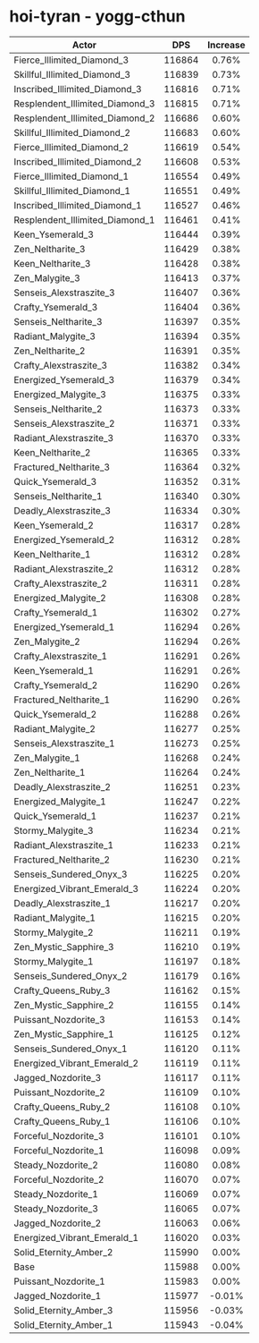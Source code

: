 # hoi-tyran - yogg-cthun
| Actor | DPS | Increase |
|---|:---:|:---:|
|Fierce_Illimited_Diamond_3|116864|0.76%|
|Skillful_Illimited_Diamond_3|116839|0.73%|
|Inscribed_Illimited_Diamond_3|116816|0.71%|
|Resplendent_Illimited_Diamond_3|116815|0.71%|
|Resplendent_Illimited_Diamond_2|116686|0.60%|
|Skillful_Illimited_Diamond_2|116683|0.60%|
|Fierce_Illimited_Diamond_2|116619|0.54%|
|Inscribed_Illimited_Diamond_2|116608|0.53%|
|Fierce_Illimited_Diamond_1|116554|0.49%|
|Skillful_Illimited_Diamond_1|116551|0.49%|
|Inscribed_Illimited_Diamond_1|116527|0.46%|
|Resplendent_Illimited_Diamond_1|116461|0.41%|
|Keen_Ysemerald_3|116444|0.39%|
|Zen_Neltharite_3|116429|0.38%|
|Keen_Neltharite_3|116428|0.38%|
|Zen_Malygite_3|116413|0.37%|
|Senseis_Alexstraszite_3|116407|0.36%|
|Crafty_Ysemerald_3|116404|0.36%|
|Senseis_Neltharite_3|116397|0.35%|
|Radiant_Malygite_3|116394|0.35%|
|Zen_Neltharite_2|116391|0.35%|
|Crafty_Alexstraszite_3|116382|0.34%|
|Energized_Ysemerald_3|116379|0.34%|
|Energized_Malygite_3|116375|0.33%|
|Senseis_Neltharite_2|116373|0.33%|
|Senseis_Alexstraszite_2|116371|0.33%|
|Radiant_Alexstraszite_3|116370|0.33%|
|Keen_Neltharite_2|116365|0.33%|
|Fractured_Neltharite_3|116364|0.32%|
|Quick_Ysemerald_3|116352|0.31%|
|Senseis_Neltharite_1|116340|0.30%|
|Deadly_Alexstraszite_3|116334|0.30%|
|Keen_Ysemerald_2|116317|0.28%|
|Energized_Ysemerald_2|116312|0.28%|
|Keen_Neltharite_1|116312|0.28%|
|Radiant_Alexstraszite_2|116312|0.28%|
|Crafty_Alexstraszite_2|116311|0.28%|
|Energized_Malygite_2|116308|0.28%|
|Crafty_Ysemerald_1|116302|0.27%|
|Energized_Ysemerald_1|116294|0.26%|
|Zen_Malygite_2|116294|0.26%|
|Crafty_Alexstraszite_1|116291|0.26%|
|Keen_Ysemerald_1|116291|0.26%|
|Crafty_Ysemerald_2|116290|0.26%|
|Fractured_Neltharite_1|116290|0.26%|
|Quick_Ysemerald_2|116288|0.26%|
|Radiant_Malygite_2|116277|0.25%|
|Senseis_Alexstraszite_1|116273|0.25%|
|Zen_Malygite_1|116268|0.24%|
|Zen_Neltharite_1|116264|0.24%|
|Deadly_Alexstraszite_2|116251|0.23%|
|Energized_Malygite_1|116247|0.22%|
|Quick_Ysemerald_1|116237|0.21%|
|Stormy_Malygite_3|116234|0.21%|
|Radiant_Alexstraszite_1|116233|0.21%|
|Fractured_Neltharite_2|116230|0.21%|
|Senseis_Sundered_Onyx_3|116225|0.20%|
|Energized_Vibrant_Emerald_3|116224|0.20%|
|Deadly_Alexstraszite_1|116217|0.20%|
|Radiant_Malygite_1|116215|0.20%|
|Stormy_Malygite_2|116211|0.19%|
|Zen_Mystic_Sapphire_3|116210|0.19%|
|Stormy_Malygite_1|116197|0.18%|
|Senseis_Sundered_Onyx_2|116179|0.16%|
|Crafty_Queens_Ruby_3|116162|0.15%|
|Zen_Mystic_Sapphire_2|116155|0.14%|
|Puissant_Nozdorite_3|116153|0.14%|
|Zen_Mystic_Sapphire_1|116125|0.12%|
|Senseis_Sundered_Onyx_1|116120|0.11%|
|Energized_Vibrant_Emerald_2|116119|0.11%|
|Jagged_Nozdorite_3|116117|0.11%|
|Puissant_Nozdorite_2|116109|0.10%|
|Crafty_Queens_Ruby_2|116108|0.10%|
|Crafty_Queens_Ruby_1|116106|0.10%|
|Forceful_Nozdorite_3|116101|0.10%|
|Forceful_Nozdorite_1|116098|0.09%|
|Steady_Nozdorite_2|116080|0.08%|
|Forceful_Nozdorite_2|116070|0.07%|
|Steady_Nozdorite_1|116069|0.07%|
|Steady_Nozdorite_3|116065|0.07%|
|Jagged_Nozdorite_2|116063|0.06%|
|Energized_Vibrant_Emerald_1|116020|0.03%|
|Solid_Eternity_Amber_2|115990|0.00%|
|Base|115988|0.00%|
|Puissant_Nozdorite_1|115983|0.00%|
|Jagged_Nozdorite_1|115977|-0.01%|
|Solid_Eternity_Amber_3|115956|-0.03%|
|Solid_Eternity_Amber_1|115943|-0.04%|
